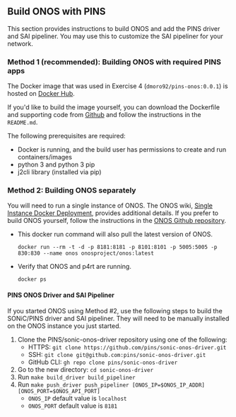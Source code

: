 <!--
Copyright 2021-present Open Networking Foundation

SPDX-License-Identifier: Apache-2.0
-->

## Build ONOS with PINS

This section provides instructions to build ONOS and add the PINS driver and SAI
pipeliner. You may use this to customize the SAI pipeliner for your network.

### Method 1 (recommended): Building ONOS with required PINS apps

The Docker image that was used in Exercise 4 (`dmoro92/pins-onos:0.0.1`) is
hosted on [Docker Hub](https://hub.docker.com/r/dmoro92/pins-onos/tags).

If you'd like to build the image yourself, you can download the Dockerfile and
supporting code from [Github](https://github.com/pins/pins-onos) and follow the
instructions in the `README.md`.

The following prerequisites are required:

* Docker is running, and the build user has permissions to create and run
  containers/images
* python 3 and python 3 pip
* j2cli library (installed via pip)

### Method 2: Building ONOS separately

You will need to run a single instance of ONOS. The ONOS wiki, [Single Instance
Docker
Deployment](https://wiki.onosproject.org/display/ONOS/Single+Instance+Docker+deployment),
provides additional details. If you prefer to build ONOS yourself, follow the
instructions in the [ONOS Github
repository](https://github.com/opennetworkinglab/onos).

* This docker run command will also pull the latest version of ONOS.

    ```
    docker run --rm -t -d -p 8181:8181 -p 8101:8101 -p 5005:5005 -p 830:830 --name onos onosproject/onos:latest
    ```

* Verify that ONOS and p4rt are running.

    ```
    docker ps
    ```

#### PINS ONOS Driver and SAI Pipeliner

If you started ONOS using Method #2, use the following steps to build the
SONiC/PINS driver and SAI pipeliner. They will need to be manually installed on
the ONOS instance you just started.

1. Clone the PINS/sonic-onos-driver repository using one of the following:
    * HTTPS:       `git clone https://github.com/pins/sonic-onos-driver.git`
    * SSH:            `git clone git@github.com:pins/sonic-onos-driver.git`
    * GitHub CLI:  `gh repo clone pins/sonic-onos-driver`
2. Go to the new directory: `cd sonic-onos-driver`
3. Run `make build_driver build_pipeliner`
4. Run `make push_driver push_pipeliner [ONOS_IP=$ONOS_IP_ADDR]
   [ONOS_PORT=$ONOS_API_PORT]`
    * `ONOS_IP` default value is `localhost`
    * `ONOS_PORT` default value is `8181`
